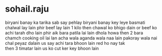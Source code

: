 # sohail.raju
biryani banay ka tarika 
sab say pehlay 
biryani banay key leye basmati chalwal lay lain 
phir beef lay lain 1 kilo 
then chawal ko bhigo dain 
or beef ko achi tarah dho lain 
phir aik bara patila lai lain dhola howa 
then  2 bara chamch cooking oil lai lan acha wala aganda wala naa lain pakoray wala nai   
chal peyaz dalain us say achi tara bhoon lain red ho nay tak  
then 3 timatar lain us ko cut ker key bhoon lain 
